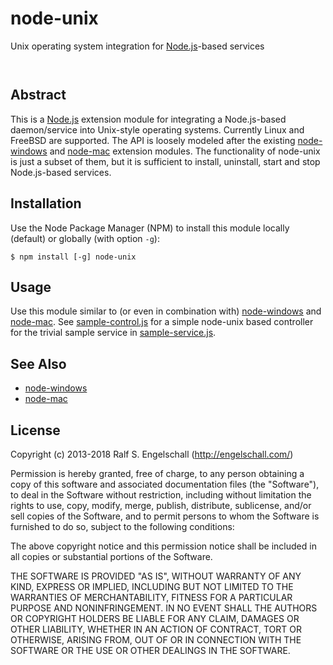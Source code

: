 
node-unix
=========

Unix operating system integration for [Node.js](http://nodejs.org/)-based services

<p/>
<img src="https://nodei.co/npm/node-unix.png?downloads=true&stars=true" alt=""/>

<p/>
<img src="https://david-dm.org/rse/node-unix.png" alt=""/>

Abstract
--------

This is a [Node.js](http://nodejs.org/) extension module for
integrating a Node.js-based daemon/service into Unix-style operating systems. Currently Linux and FreeBSD are supported.
The API is loosely modeled after the existing
[node-windows](https://github.com/coreybutler/node-windows)
and [node-mac](https://github.com/coreybutler/node-mac) extension modules. The functionality
of node-unix is just a subset of them, but it is sufficient to install, uninstall, start and stop
Node.js-based services.

Installation
------------

Use the Node Package Manager (NPM) to install this module
locally (default) or globally (with option `-g`):

    $ npm install [-g] node-unix

Usage
-----

Use this module similar to (or even in combination with)
[node-windows](https://github.com/coreybutler/node-windows) and
[node-mac](https://github.com/coreybutler/node-mac).
See [sample-control.js](sample-control.js) for a simple node-unix
based controller for the trivial sample service in [sample-service.js](sample-service.js).

See Also
--------

- [node-windows](https://github.com/coreybutler/node-windows)
- [node-mac](https://github.com/coreybutler/node-mac)

License
-------

Copyright (c) 2013-2018 Ralf S. Engelschall (http://engelschall.com/)

Permission is hereby granted, free of charge, to any person obtaining
a copy of this software and associated documentation files (the
"Software"), to deal in the Software without restriction, including
without limitation the rights to use, copy, modify, merge, publish,
distribute, sublicense, and/or sell copies of the Software, and to
permit persons to whom the Software is furnished to do so, subject to
the following conditions:

The above copyright notice and this permission notice shall be included
in all copies or substantial portions of the Software.

THE SOFTWARE IS PROVIDED "AS IS", WITHOUT WARRANTY OF ANY KIND,
EXPRESS OR IMPLIED, INCLUDING BUT NOT LIMITED TO THE WARRANTIES OF
MERCHANTABILITY, FITNESS FOR A PARTICULAR PURPOSE AND NONINFRINGEMENT.
IN NO EVENT SHALL THE AUTHORS OR COPYRIGHT HOLDERS BE LIABLE FOR ANY
CLAIM, DAMAGES OR OTHER LIABILITY, WHETHER IN AN ACTION OF CONTRACT,
TORT OR OTHERWISE, ARISING FROM, OUT OF OR IN CONNECTION WITH THE
SOFTWARE OR THE USE OR OTHER DEALINGS IN THE SOFTWARE.

